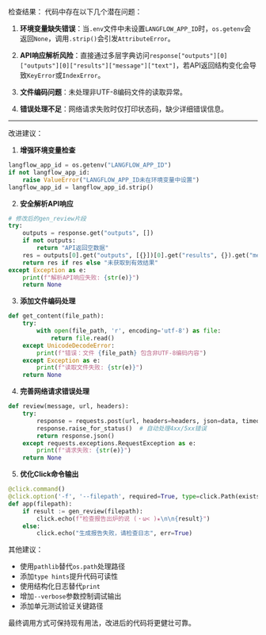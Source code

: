 检查结果：
代码中存在以下几个潜在问题：

1. **环境变量缺失错误**：当`.env`文件中未设置`LANGFLOW_APP_ID`时，`os.getenv`会返回`None`，调用`.strip()`会引发`AttributeError`。

2. **API响应解析风险**：直接通过多层字典访问`response["outputs"][0]["outputs"][0]["results"]["message"]["text"]`，若API返回结构变化会导致`KeyError`或`IndexError`。

3. **文件编码问题**：未处理非UTF-8编码文件的读取异常。

4. **错误处理不足**：网络请求失败时仅打印状态码，缺少详细错误信息。

---

改进建议：

1. **增强环境变量检查**
```python
langflow_app_id = os.getenv("LANGFLOW_APP_ID")
if not langflow_app_id:
    raise ValueError("LANGFLOW_APP_ID未在环境变量中设置")
langflow_app_id = langflow_app_id.strip()
```

2. **安全解析API响应**
```python
# 修改后的gen_review片段
try:
    outputs = response.get("outputs", [])
    if not outputs:
        return "API返回空数据"
    res = outputs[0].get("outputs", [{}])[0].get("results", {}).get("message", {}).get("text")
    return res if res else "未获取到有效结果"
except Exception as e:
    print(f"解析API响应失败: {str(e)}")
    return None
```

3. **添加文件编码处理**
```python
def get_content(file_path):
    try:
        with open(file_path, 'r', encoding='utf-8') as file:
            return file.read()
    except UnicodeDecodeError:
        print(f"错误：文件 {file_path} 包含非UTF-8编码内容")
    except Exception as e:
        print(f"读取文件失败: {str(e)}")
    return None
```

4. **完善网络请求错误处理**
```python
def review(message, url, headers):
    try:
        response = requests.post(url, headers=headers, json=data, timeout=10)
        response.raise_for_status()  # 自动处理4xx/5xx错误
        return response.json()
    except requests.exceptions.RequestException as e:
        print(f"请求失败: {str(e)}")
    return None
```

5. **优化Click命令输出**
```python
@click.command()
@click.option('-f', '--filepath', required=True, type=click.Path(exists=True))
def app(filepath):
    if result := gen_review(filepath):
        click.echo(f"检查报告出炉的说 (・ω< )★\n\n{result}")
    else:
        click.echo("生成报告失败，请检查日志", err=True)
```

其他建议：
- 使用`pathlib`替代`os.path`处理路径
- 添加`type hints`提升代码可读性
- 使用结构化日志替代`print`
- 增加`--verbose`参数控制调试输出
- 添加单元测试验证关键路径

最终调用方式可保持现有用法，改进后的代码将更健壮可靠。